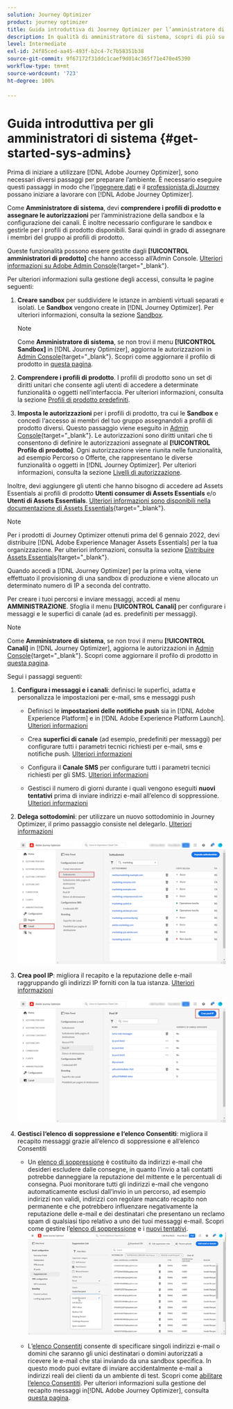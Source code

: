 ```yaml
---
solution: Journey Optimizer
product: journey optimizer
title: Guida introduttiva di Journey Optimizer per l’amministratore di sistema
description: In qualità di amministratore di sistema, scopri di più su come utilizzare Journey Optimizer
level: Intermediate
exl-id: 24f85ced-aa45-493f-b2c4-7c7b58351b38
source-git-commit: 9f67172f31ddc1caef9d014c365f71e470e45390
workflow-type: tm+mt
source-wordcount: '723'
ht-degree: 100%

---
```


# Guida introduttiva per gli amministratori di sistema {#get-started-sys-admins}

Prima di iniziare a utilizzare [!DNL Adobe Journey Optimizer], sono necessari diversi passaggi per preparare l’ambiente.  È necessario eseguire questi passaggi in modo che l’[ingegnere dati](data-engineer.md) e il [professionista di Journey](marketer.md) possano iniziare a lavorare con [!DNL Adobe Journey Optimizer].


Come **Amministratore di sistema**, devi **comprendere i profili di prodotto e assegnare le autorizzazioni** per l’amministrazione della sandbox e la configurazione dei canali. È inoltre necessario configurare le sandbox e gestirle per i profili di prodotto disponibili. Sarai quindi in grado di assegnare i membri del gruppo ai profili di prodotto.

Queste funzionalità possono essere gestite dagli **[!UICONTROL amministratori di prodotto]** che hanno accesso all’Admin Console. [Ulteriori informazioni su Adobe Admin Console](https://helpx.adobe.com/it/enterprise/admin-guide.html){target="_blank"}.

Per ulteriori informazioni sulla gestione degli accessi, consulta le pagine seguenti:

1. **Creare sandbox** per suddividere le istanze in ambienti virtuali separati e isolati. Le **Sandbox** vengono create in [!DNL Journey Optimizer]. Per ulteriori informazioni, consulta la sezione [Sandbox](../../administration/sandboxes.md).

   >[!NOTE]
   >Come **Amministratore di sistema**, se non trovi il menu **[!UICONTROL Sandbox]** in [!DNL Journey Optimizer], aggiorna le autorizzazioni in [Admin Console](https://adminconsole.adobe.com/){target="_blank"}. Scopri come aggiornare il profilo di prodotto in [questa pagina](../../administration/permissions.md#edit-product-profile).

1. **Comprendere i profili di prodotto**. I profili di prodotto sono un set di diritti unitari che consente agli utenti di accedere a determinate funzionalità o oggetti nell’interfaccia. Per ulteriori informazioni, consulta la sezione [Profili di prodotto predefiniti](../../administration/ootb-product-profiles.md).

1. **Imposta le autorizzazioni** per i profili di prodotto, tra cui le **Sandbox** e concedi l‘accesso ai membri del tuo gruppo assegnandoli a profili di prodotto diversi. Questo passaggio viene eseguito in [Admin Console](https://adminconsole.adobe.com/){target="_blank"}. Le autorizzazioni sono diritti unitari che ti consentono di definire le autorizzazioni assegnate al **[!UICONTROL Profilo di prodotto]**. Ogni autorizzazione viene riunita nelle funzionalità, ad esempio Percorso o Offerte, che rappresentano le diverse funzionalità o oggetti in [!DNL Journey Optimizer]. Per ulteriori informazioni, consulta la sezione [Livelli di autorizzazione](../../administration/high-low-permissions.md).

Inoltre, devi aggiungere gli utenti che hanno bisogno di accedere ad Assets Essentials ai profili di prodotto **Utenti consumer di Assets Essentials** e/o **Utenti di Assets Essentials**. [Ulteriori informazioni sono disponibili nella documentazione di Assets Essentials](https://experienceleague.adobe.com/docs/experience-manager-assets-essentials/help/deploy-administer.html?lang=it){target="_blank"}.

>[!NOTE]
>Per i prodotti di Journey Optimizer ottenuti prima del 6 gennaio 2022, devi distribuire [!DNL Adobe Experience Manager Assets Essentials] per la tua organizzazione. Per ulteriori informazioni, consulta la sezione [Distribuire Assets Essentials](https://experienceleague.adobe.com/docs/experience-manager-assets-essentials/help/deploy-administer.html?lang=it){target="_blank"}.

Quando accedi a [!DNL Journey Optimizer] per la prima volta, viene effettuato il provisioning di una sandbox di produzione e viene allocato un determinato numero di IP a seconda del contratto.

Per creare i tuoi percorsi e inviare messaggi, accedi al menu **AMMINISTRAZIONE**. Sfoglia il menu **[!UICONTROL Canali]** per configurare i messaggi e le superfici di canale (ad es. predefiniti per messaggi).

>[!NOTE]
>Come **Amministratore di sistema**, se non trovi il menu **[!UICONTROL Canali]** in [!DNL Journey Optimizer], aggiorna le autorizzazioni in [Admin Console](https://adminconsole.adobe.com/){target="_blank"}. Scopri come aggiornare il profilo di prodotto in [questa pagina](../../administration/permissions.md#edit-product-profile).

Segui i passaggi seguenti:

1. **Configura i messaggi e i canali**: definisci le superfici, adatta e personalizza le impostazioni per e-mail, sms e messaggi push

   * Definisci le **impostazioni delle notifiche push** sia in [!DNL Adobe Experience Platform] e in [!DNL Adobe Experience Platform Launch]. [Ulteriori informazioni](../../push/push-gs.md)

   * Crea **superfici di canale** (ad esempio, predefiniti per messaggi) per configurare tutti i parametri tecnici richiesti per e-mail, sms e notifiche push. [Ulteriori informazioni](../../configuration/channel-surfaces.md)

   * Configura il **Canale SMS** per configurare tutti i parametri tecnici richiesti per gli SMS. [Ulteriori informazioni](../../sms/sms-configuration.md)

   * Gestisci il numero di giorni durante i quali vengono eseguiti **nuovi tentativi** prima di inviare indirizzi e-mail all’elenco di soppressione. [Ulteriori informazioni](../../configuration/manage-suppression-list.md)

1. **Delega sottodomini**: per utilizzare un nuovo sottodominio in Journey Optimizer, il primo passaggio consiste nel delegarlo. [Ulteriori informazioni](../../configuration/about-subdomain-delegation.md)

   ![](../assets/subdomain.png)

1. **Crea pool IP**: migliora il recapito e la reputazione delle e-mail raggruppando gli indirizzi IP forniti con la tua istanza. [Ulteriori informazioni](../../configuration/ip-pools.md)

   ![](../assets/ip-pool.png)

1. **Gestisci l‘elenco di soppressione e l‘elenco Consentiti**: migliora il recapito messaggi grazie all‘elenco di soppressione e all‘elenco Consentiti

   * Un [elenco di soppressione](../../reports/suppression-list.md) è costituito da indirizzi e-mail che desideri escludere dalle consegne, in quanto l’invio a tali contatti potrebbe danneggiare la reputazione del mittente e le percentuali di consegna. Puoi monitorare tutti gli indirizzi e-mail che vengono automaticamente esclusi dall’invio in un percorso, ad esempio indirizzi non validi, indirizzi con regolare mancato recapito non permanente e che potrebbero influenzare negativamente la reputazione delle e-mail e dei destinatari che presentano un reclamo spam di qualsiasi tipo relativo a uno dei tuoi messaggi e-mail. Scopri come gestire l’[elenco di soppressione](../../configuration/manage-suppression-list.md) e i [nuovi tentativi](../../configuration/retries.md).
   ![](../assets/suppression-list-filtering-example.png)

   * L’[elenco Consentiti](../../configuration/allow-list.md) consente di specificare singoli indirizzi e-mail o domini che saranno gli unici destinatari o domini autorizzati a ricevere le e-mail che stai inviando da una sandbox specifica. In questo modo puoi evitare di inviare accidentalmente e-mail a indirizzi reali dei clienti da un ambiente di test. Scopri come [abilitare l’elenco Consentiti](../../configuration/allow-list.md).
   Per ulteriori informazioni sulla gestione del recapito messaggi in[!DNL Adobe Journey Optimizer], consulta [questa pagina](../../reports/deliverability.md).

